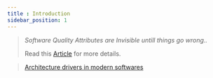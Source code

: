 ```yaml
---
title : Introduction
sidebar_position: 1
---
```

> *Software Quality Attributes are Invisible untill things go wrong..*
>
> Read this [Article](https://www.3pillarglobal.com/insights/the-importance-of-quality-attributes-in-software-architecture/) for more details.


> [Architecture drivers in modern softwares](https://medium.com/@janerikfra/architectural-drivers-in-modern-software-architecture-cb7a42527bf2?_branch_match_id=919966621081436591)

